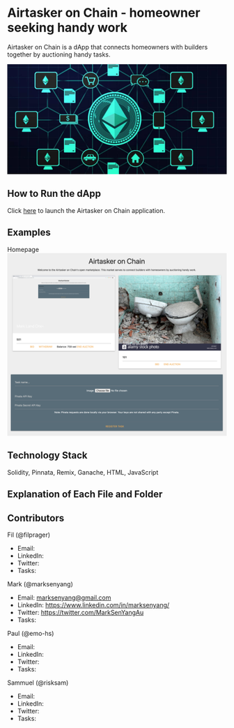 # Airtasker on Chain - homeowner seeking handy work
Airtasker on Chain is a dApp that connects homeowners with builders together by auctioning handy tasks.

![profile](image/profile.jpg)


## How to Run the dApp
Click [here](frontend/index.html) to launch the Airtasker on Chain application.


## Examples
Homepage
![Homepage](image/Homepage.png)


## Technology Stack
Solidity, Pinnata, Remix, Ganache, HTML, JavaScript


## Explanation of Each File and Folder 


## Contributors
Fil (@filprager)  
- Email:  
- LinkedIn:   
- Twitter:
- Tasks:    

Mark (@marksenyang)
- Email: marksenyang@gmail.com
- LinkedIn: https://www.linkedin.com/in/marksenyang/
- Twitter: https://twitter.com/MarkSenYangAu
- Tasks: 

Paul (@emo-hs)
- Email: 
- LinkedIn: 
- Twitter: 
- Tasks: 

Sammuel (@risksam)
- Email: 
- LinkedIn: 
- Twitter: 
- Tasks: 



